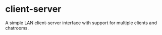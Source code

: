# client-server
A simple LAN client-server interface with support for multiple clients and chatrooms.
